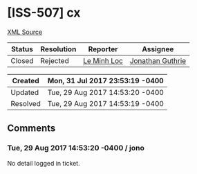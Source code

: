 # [ISS-507] cx 

[XML Source](../xml/ISS-507.xml)
<p></p>





Status|Resolution|Reporter|Assignee
------|----------|--------|--------
Closed|Rejected|[Le Minh Loc](minhloc133003@gmail.com)|[Jonathan Guthrie]($jono)





Created|Mon, 31 Jul 2017 23:53:19 -0400
-------|--------------
Updated|Tue, 29 Aug 2017 14:53:20 -0400
Resolved|Tue, 29 Aug 2017 14:53:19 -0400


## Comments




### Tue, 29 Aug 2017 14:53:20 -0400 / jono 

<p><p>No detail logged in ticket.</p></p>


